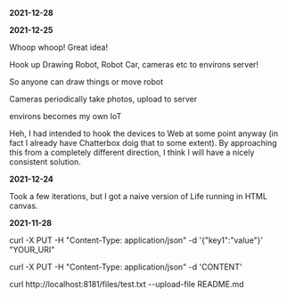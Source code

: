 **2021-12-28**

**2021-12-25**

Whoop whoop! Great idea!

Hook up Drawing Robot, Robot Car, cameras etc to environs server!

So anyone can draw things or move robot

Cameras periodically take photos, upload to server

environs becomes my own IoT

Heh, I had intended to hook the devices to Web at some point anyway (in fact I already have Chatterbox doig that to some extent). By approaching this from a completely different direction, I think I will have a nicely consistent solution.

**2021-12-24**

Took a few iterations, but I got a naive version of Life running in HTML canvas.

**2021-11-28**

curl -X PUT -H "Content-Type: application/json" -d '{"key1":"value"}' "YOUR_URI"

curl -X PUT -H "Content-Type: application/json" -d 'CONTENT'

curl http://localhost:8181/files/test.txt --upload-file README.md

